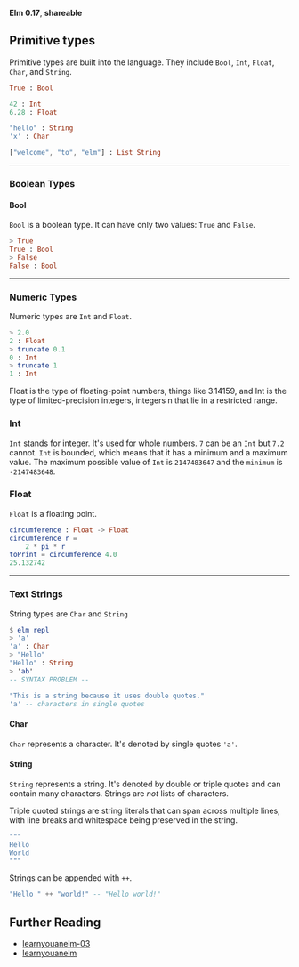 **Elm 0.17**, **shareable**

## Primitive types

Primitive types are built into the language. They include `Bool`, `Int`, `Float`, `Char`, and `String`.

```elm
True : Bool

42 : Int
6.28 : Float

"hello" : String
'x' : Char

["welcome", "to", "elm"] : List String
```

--------------------------------------------------
### Boolean Types

#### Bool

`Bool` is a boolean type. It can have only two values: `True` and `False`.

```elm
> True
True : Bool
> False
False : Bool
```

--------------------------------------------------
### Numeric Types

Numeric types are `Int` and `Float`.

```elm
> 2.0
2 : Float
> truncate 0.1
0 : Int
> truncate 1
1 : Int
```

Float is the type of floating-point numbers, things like 3.14159, and Int is the type of limited-precision integers, integers n that lie in a restricted range. 

### Int

`Int` stands for integer. It's used for whole numbers. `7` can be an `Int` but `7.2` cannot. `Int` is bounded, which means that it has a minimum and a maximum value. The maximum possible value of `Int` is `2147483647` and the `minimum` is `-2147483648`.

### Float

`Float` is a floating point.

```elm
circumference : Float -> Float
circumference r =
    2 * pi * r
toPrint = circumference 4.0
25.132742
```
--------------------------------------------------
### Text Strings

String types are `Char` and `String`

```elm
$ elm repl
> 'a'
'a' : Char
> "Hello"
"Hello" : String
> 'ab'
-- SYNTAX PROBLEM --
```

```elm
"This is a string because it uses double quotes."
'a' -- characters in single quotes
```

#### Char

`Char` represents a character. It's denoted by single quotes `'a'`.

#### String

`String` represents a string. It's denoted by double or triple quotes and can contain many characters. Strings are _not_ lists of characters.

Triple quoted strings are string literals that can span across multiple lines, with line breaks and whitespace being preserved in the string.

```elm
"""
Hello
World
"""
```

Strings can be appended with `++`.

```elm
"Hello " ++ "world!" -- "Hello world!"
```

## Further Reading

* [learnyouanelm-03](https://github.com/learnyouanelm/learnyouanelm.github.io/blob/master/pages/03-types.md)
* [learnyouanelm](https://github.com/learnyouanelm/learnyouanelm.github.io/blob/master/pages/02-starting-out.md)
